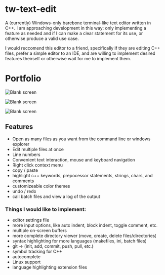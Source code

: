 # tw-text-edit
  A (currently) Windows-only barebone terminal-like text editor written in C++. 
I am approaching development in this way: only implementing a feature as 
needed and if I can make a clear statement for its use, or otherwise produce a 
valid use case.

  I would reccomend this editor to a friend, specifically if they are editing
C++ files, prefer a simple editor to an IDE, and are willing to implement
desired features theirself or otherwise wait for me to implement them.

# Portfolio

![Blank screen](https://i.imgur.com/q6KaHSP.png)

![Blank screen](https://i.imgur.com/FhlUIUo.png)

![Blank screen](https://i.imgur.com/ftp77zq.png)

## Features
- Open as many files as you want from the command line or windows explorer
- Edit multiple files at once
- Line numbers
- Convenient text interaction, mouse and keyboard navigation
- Right click context menu
- copy / paste
- highlight c++ keywords, prepocessor statements, strings, chars, and comments
- customizeable color themes
- undo / redo
- call batch files and view a log of the output

### Things I would like to implement:
- editor settings file
- more input options, like auto indent, block indent, toggle comment, etc.
- multiple on-screen buffers
- more complete directory viewer (move, create, delete files/directories)
- syntax highlighting for more languages (makefiles, ini, batch files)
- git -> (init, add, commit, push, pull, etc.)
- symbol tracking for C++
- autocomplete
- Linux support
- language highlighting extension files
